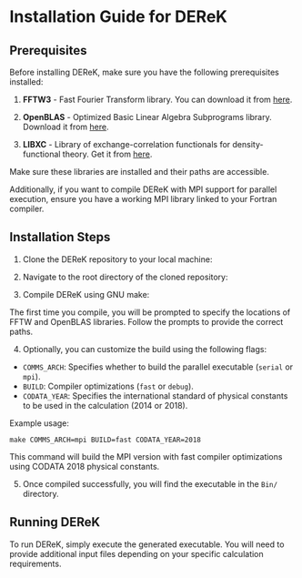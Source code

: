 # Installation Guide for DEReK

## Prerequisites

Before installing DEReK, make sure you have the following prerequisites installed:

1. **FFTW3** - Fast Fourier Transform library. You can download it from [here](https://www.fftw.org).

2. **OpenBLAS** - Optimized Basic Linear Algebra Subprograms library. Download it from [here](https://www.openblas.net).

3. **LIBXC** - Library of exchange-correlation functionals for density-functional theory. Get it from [here](https://libxc.gitlab.io).

Make sure these libraries are installed and their paths are accessible.

Additionally, if you want to compile DEReK with MPI support for parallel execution, ensure you have a working MPI library linked to your Fortran compiler.

## Installation Steps

1. Clone the DEReK repository to your local machine:

2. Navigate to the root directory of the cloned repository:

3. Compile DEReK using GNU make:

The first time you compile, you will be prompted to specify the locations of FFTW and OpenBLAS libraries. Follow the prompts to provide the correct paths.

4. Optionally, you can customize the build using the following flags:

- `COMMS_ARCH`: Specifies whether to build the parallel executable (`serial` or `mpi`).
- `BUILD`: Compiler optimizations (`fast` or `debug`).
- `CODATA_YEAR`: Specifies the international standard of physical constants to be used in the calculation (2014 or 2018).

Example usage:

```make COMMS_ARCH=mpi BUILD=fast CODATA_YEAR=2018```

This command will build the MPI version with fast compiler optimizations using CODATA 2018 physical constants.

5. Once compiled successfully, you will find the executable in the `Bin/` directory.

## Running DEReK

To run DEReK, simply execute the generated executable. You will need to provide additional input files depending on your specific calculation requirements.
